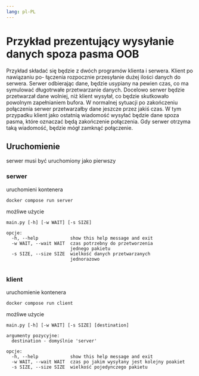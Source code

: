 ```yaml
---
lang: pl-PL
---
```


# Przykład prezentujący wysyłanie danych spoza pasma OOB

Przykład składać się będzie z dwóch programów klienta i serwera. Klient po nawiązaniu po-
łączenia rozpocznie przesyłanie dużej ilości danych do serwera. Serwer odbierając dane, będzie
usypiany na pewien czas, co ma symulować długotrwałe przetwarzanie danych. Docelowo serwer
będzie przetwarzał dane wolniej, niż klient wysyłał, co będzie skutkowało powolnym zapełnianiem
bufora. W normalnej sytuacji po zakończeniu połączenia serwer przetwarzałby dane jeszcze przez
jakiś czas. W tym przypadku klient jako ostatnią wiadomość wysyłać będzie dane spoza pasma, które
oznaczać będą zakończenie połączenia. Gdy serwer otrzyma taką wiadomość, będzie mógł zamknąć
połączenie.

## Uruchomienie
serwer musi być uruchomiony jako pierwszy

### serwer
uruchomieni kontenera
```
docker compose run server
```
możliwe użycie
```
main.py [-h] [-w WAIT] [-s SIZE]

opcje:
  -h, --help            show this help message and exit
  -w WAIT, --wait WAIT  czas potrzebny do przetworzenia
                        jednego pakietu
  -s SIZE, --size SIZE  wielkość danych przetwarzanych 
                        jednorazowo


```

### klient
uruchomienie kontenera
```
docker compose run client
```
możliwe użycie
```
main.py [-h] [-w WAIT] [-s SIZE] [destination]

argumenty pozycyjne:
  destination - domyślnie 'server'

opcje:
  -h, --help            show this help message and exit
  -w WAIT, --wait WAIT  czas po jakim wysyłany jest kolejny poakiet
  -s SIZE, --size SIZE  wielkość pojedynczego pakietu

```

